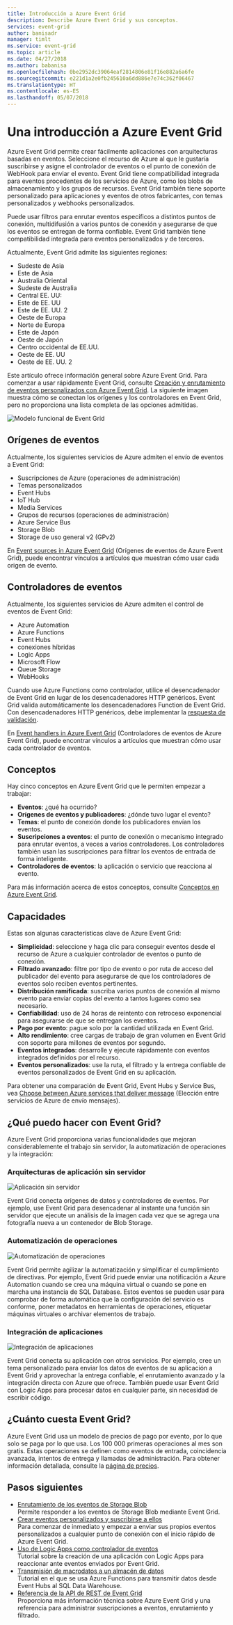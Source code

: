```yaml
---
title: Introducción a Azure Event Grid
description: Describe Azure Event Grid y sus conceptos.
services: event-grid
author: banisadr
manager: timlt
ms.service: event-grid
ms.topic: article
ms.date: 04/27/2018
ms.author: babanisa
ms.openlocfilehash: 0be2952dc39064eaf2814806e81f16e882a6a6fe
ms.sourcegitcommit: e221d1a2e0fb245610a6dd886e7e74c362f06467
ms.translationtype: HT
ms.contentlocale: es-ES
ms.lasthandoff: 05/07/2018
---
```

# <a name="an-introduction-to-azure-event-grid"></a>Una introducción a Azure Event Grid

Azure Event Grid permite crear fácilmente aplicaciones con arquitecturas basadas en eventos. Seleccione el recurso de Azure al que le gustaría suscribirse y asigne el controlador de eventos o el punto de conexión de WebHook para enviar el evento. Event Grid tiene compatibilidad integrada para eventos procedentes de los servicios de Azure, como los blobs de almacenamiento y los grupos de recursos. Event Grid también tiene soporte personalizado para aplicaciones y eventos de otros fabricantes, con temas personalizados y webhooks personalizados. 

Puede usar filtros para enrutar eventos específicos a distintos puntos de conexión, multidifusión a varios puntos de conexión y asegurarse de que los eventos se entregan de forma confiable. Event Grid también tiene compatibilidad integrada para eventos personalizados y de terceros.

Actualmente, Event Grid admite las siguientes regiones:

* Sudeste de Asia
* Este de Asia
* Australia Oriental
* Sudeste de Australia
* Central EE. UU:
*   Este de EE. UU
*   Este de EE. UU. 2
* Oeste de Europa
* Norte de Europa
* Este de Japón
* Oeste de Japón
*   Centro occidental de EE.UU.
*   Oeste de EE. UU
*   Oeste de EE. UU. 2

Este artículo ofrece información general sobre Azure Event Grid. Para comenzar a usar rápidamente Event Grid, consulte [Creación y enrutamiento de eventos personalizados con Azure Event Grid](custom-event-quickstart.md). La siguiente imagen muestra cómo se conectan los orígenes y los controladores en Event Grid, pero no proporciona una lista completa de las opciones admitidas.

![Modelo funcional de Event Grid](./media/overview/functional-model.png)

## <a name="event-sources"></a>Orígenes de eventos

Actualmente, los siguientes servicios de Azure admiten el envío de eventos a Event Grid:

* Suscripciones de Azure (operaciones de administración)
* Temas personalizados
* Event Hubs
* IoT Hub
* Media Services
* Grupos de recursos (operaciones de administración)
* Azure Service Bus
* Storage Blob
* Storage de uso general v2 (GPv2)

En [Event sources in Azure Event Grid](event-sources.md) (Orígenes de eventos de Azure Event Grid), puede encontrar vínculos a artículos que muestran cómo usar cada origen de evento.

## <a name="event-handlers"></a>Controladores de eventos

Actualmente, los siguientes servicios de Azure admiten el control de eventos de Event Grid: 

* Azure Automation
* Azure Functions
* Event Hubs
* conexiones híbridas
* Logic Apps
* Microsoft Flow
* Queue Storage
* WebHooks

Cuando use Azure Functions como controlador, utilice el desencadenador de Event Grid en lugar de los desencadenadores HTTP genéricos. Event Grid valida automáticamente los desencadenadores Function de Event Grid. Con desencadenadores HTTP genéricos, debe implementar la [respuesta de validación](security-authentication.md#webhook-event-delivery).

En [Event handlers in Azure Event Grid](event-handlers.md) (Controladores de eventos de Azure Event Grid), puede encontrar vínculos a artículos que muestran cómo usar cada controlador de eventos.

## <a name="concepts"></a>Conceptos

Hay cinco conceptos en Azure Event Grid que le permiten empezar a trabajar:

* **Eventos**: ¿qué ha ocurrido?
* **Orígenes de eventos y publicadores**: ¿dónde tuvo lugar el evento?
* **Temas**: el punto de conexión donde los publicadores envían los eventos.
* **Suscripciones a eventos**: el punto de conexión o mecanismo integrado para enrutar eventos, a veces a varios controladores. Los controladores también usan las suscripciones para filtrar los eventos de entrada de forma inteligente.
* **Controladores de eventos**: la aplicación o servicio que reacciona al evento.

Para más información acerca de estos conceptos, consulte [Conceptos en Azure Event Grid](concepts.md).

## <a name="capabilities"></a>Capacidades

Estas son algunas características clave de Azure Event Grid:

* **Simplicidad**: seleccione y haga clic para conseguir eventos desde el recurso de Azure a cualquier controlador de eventos o punto de conexión.
* **Filtrado avanzado**: filtre por tipo de evento o por ruta de acceso del publicador del evento para asegurarse de que los controladores de eventos solo reciben eventos pertinentes.
* **Distribución ramificada**: suscriba varios puntos de conexión al mismo evento para enviar copias del evento a tantos lugares como sea necesario.
* **Confiabilidad**: uso de 24 horas de reintento con retroceso exponencial para asegurarse de que se entregan los eventos.
* **Pago por evento**: pague solo por la cantidad utilizada en Event Grid.
* **Alto rendimiento**: cree cargas de trabajo de gran volumen en Event Grid con soporte para millones de eventos por segundo.
* **Eventos integrados**: desarrolle y ejecute rápidamente con eventos integrados definidos por el recurso.
* **Eventos personalizados**: use la ruta, el filtrado y la entrega confiable de eventos personalizados de Event Grid en su aplicación.

Para obtener una comparación de Event Grid, Event Hubs y Service Bus, vea [Choose between Azure services that deliver message](compare-messaging-services.md) (Elección entre servicios de Azure de envío mensajes).

## <a name="what-can-i-do-with-event-grid"></a>¿Qué puedo hacer con Event Grid?

Azure Event Grid proporciona varias funcionalidades que mejoran considerablemente el trabajo sin servidor, la automatización de operaciones y la integración: 

### <a name="serverless-application-architectures"></a>Arquitecturas de aplicación sin servidor

![Aplicación sin servidor](./media/overview/serverless_web_app.png)

Event Grid conecta orígenes de datos y controladores de eventos. Por ejemplo, use Event Grid para desencadenar al instante una función sin servidor que ejecute un análisis de la imagen cada vez que se agrega una fotografía nueva a un contenedor de Blob Storage. 

### <a name="ops-automation"></a>Automatización de operaciones

![Automatización de operaciones](./media/overview/Ops_automation.png)

Event Grid permite agilizar la automatización y simplificar el cumplimiento de directivas. Por ejemplo, Event Grid puede enviar una notificación a Azure Automation cuando se crea una máquina virtual o cuando se pone en marcha una instancia de SQL Database. Estos eventos se pueden usar para comprobar de forma automática que la configuración del servicio es conforme, poner metadatos en herramientas de operaciones, etiquetar máquinas virtuales o archivar elementos de trabajo.

### <a name="application-integration"></a>Integración de aplicaciones

![Integración de aplicaciones](./media/overview/app_integration.png)

Event Grid conecta su aplicación con otros servicios. Por ejemplo, cree un tema personalizado para enviar los datos de eventos de su aplicación a Event Grid y aprovechar la entrega confiable, el enrutamiento avanzado y la integración directa con Azure que ofrece. También puede usar Event Grid con Logic Apps para procesar datos en cualquier parte, sin necesidad de escribir código. 

## <a name="how-much-does-event-grid-cost"></a>¿Cuánto cuesta Event Grid?

Azure Event Grid usa un modelo de precios de pago por evento, por lo que solo se paga por lo que usa. Los 100 000 primeras operaciones al mes son gratis. Estas operaciones se definen como eventos de entrada, coincidencia avanzada, intentos de entrega y llamadas de administración. Para obtener información detallada, consulte la [página de precios](https://azure.microsoft.com/pricing/details/event-grid/).

## <a name="next-steps"></a>Pasos siguientes

* [Enrutamiento de los eventos de Storage Blob](../storage/blobs/storage-blob-event-quickstart.md?toc=%2fazure%2fevent-grid%2ftoc.json)  
  Permite responder a los eventos de Storage Blob mediante Event Grid.
* [Crear eventos personalizados y suscribirse a ellos](custom-event-quickstart.md)  
  Para comenzar de inmediato y empezar a enviar sus propios eventos personalizados a cualquier punto de conexión con el inicio rápido de Azure Event Grid.
* [Uso de Logic Apps como controlador de eventos](monitor-virtual-machine-changes-event-grid-logic-app.md)  
  Tutorial sobre la creación de una aplicación con Logic Apps para reaccionar ante eventos enviados por Event Grid.
* [Transmisión de macrodatos a un almacén de datos](event-grid-event-hubs-integration.md)  
  Tutorial en el que se usa Azure Functions para transmitir datos desde Event Hubs al SQL Data Warehouse.
* [Referencia de la API de REST de Event Grid](/rest/api/eventgrid)  
  Proporciona más información técnica sobre Azure Event Grid y una referencia para administrar suscripciones a eventos, enrutamiento y filtrado.